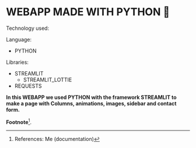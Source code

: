 #  WEBAPP MADE WITH PYTHON 🐍

Technology used:

Language:
  - PYTHON
  
 Libraries:
  - STREAMLIT
    - STREAMLIT_LOTTIE
  - REQUESTS

**In this WEBAPP we used PYTHON with the framework STREAMLIT to make a page with Columns, animations, images, sidebar and contact form.** 


**Footnote**[^1].
[^1]: References: Me (documentation)
